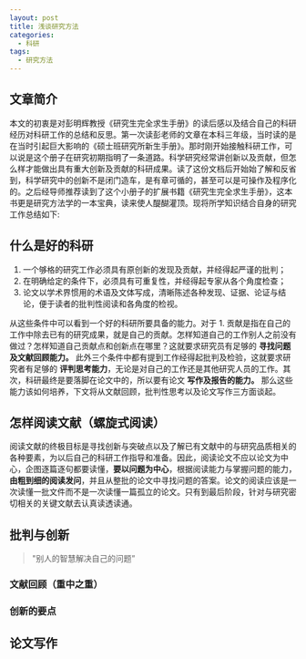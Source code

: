 ```yaml
---
layout: post
title: 浅谈研究方法
categories: 
  - 科研
tags:
  - 研究方法
---
```


## 文章简介

本文的初衷是对彭明辉教授《研究生完全求生手册》的读后感以及结合自己的科研经历对科研工作的总结和反思。第一次读彭老师的文章在本科三年级，当时读的是在当时引起巨大影响的《硕士班研究所新生手册》。那时刚开始接触科研工作，可以说是这个册子在研究初期指明了一条道路。科学研究经常讲创新以及贡献，但怎么样才能做出具有重大创新及贡献的科研成果。读了这份文档后开始始了解和反省到，科学研究中的创新不是闭门造车，是有章可循的，甚至可以是可操作及程序化的。之后经导师推荐读到了这个小册子的扩展书籍《研究生完全求生手册》，这本书更是研究方法学的一本宝典，读来使人醍醐灌顶。现将所学知识结合自身的研究工作总结如下:

## 什么是好的科研

1. 一个够格的研究工作必须具有原创新的发现及贡献，并经得起严谨的批判；
2. 在明确给定的条件下，必须具有可重复性，并经得起专家从各个角度检查；
3. 论文以学术界惯用的术语及文体写成，清晰陈述各种发现、证据、论证与结论，便于读者的批判性阅读和各角度的检视。

从这些条件中可以看到一个好的科研所要具备的能力。对于 1. 贡献是指在自己的工作中除去已有的研究成果，就是自己的贡献。怎样知道自己的工作别人之前没有做过？怎样知道自己贡献点和创新点在哪里？这就要求研究员有足够的 **寻找问题及文献回顾能力。** 此外三个条件中都有提到工作经得起批判及检验，这就要求研究者有足够的 **评判思考能力**，无论是对自己的工作还是其他研究人员的工作。其次，科研最终是要落脚在论文中的，所以要有论文 **写作及报告的能力。** 那么这些能力该如何培养，下文将从文献回顾，批判性思考以及论文写作三方面谈起。

## 怎样阅读文献（螺旋式阅读）

阅读文献的终极目标是寻找创新与突破点以及了解已有文献中的与研究品质相关的各种要素，为以后自己的科研工作指导和准备。因此，阅读论文不应以论文为中心，企图逐篇逐句都要读懂，**要以问题为中心**，根据阅读能力与掌握问题的能力，**由粗到细的阅读发问**，并且从整批的论文中寻找问题的答案。论文的阅读应该是一次读懂一批文件而不是一次读懂一篇孤立的论文。只有到最后阶段，针对与研究密切相关的关键文献去认真读透读通。

## 批判与创新
> "别人的智慧解决自己的问题”
### 文献回顾（重中之重）

### 创新的要点
 

## 论文写作


